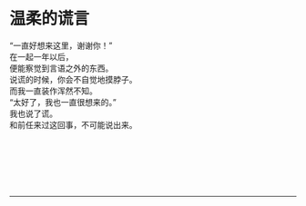 # 温柔的谎言

“一直好想来这里，谢谢你！”
\
在一起一年以后，
\
便能察觉到言语之外的东西。
\
说谎的时候，你会不自觉地摸脖子。
\
而我一直装作浑然不知。
\
“太好了，我也一直很想来的。”
\
我也说了谎。
\
和前任来过这回事，不可能说出来。
<br>
<br>
<br>
<br>
<br>
<br>
<br>

---
